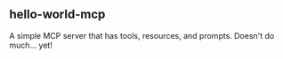 ## hello-world-mcp

A simple MCP server that has tools, resources, and prompts. Doesn't do much... yet!
